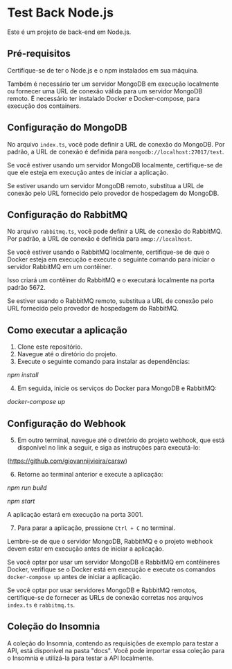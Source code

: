 # Test Back Node.js

Este é um projeto de back-end em Node.js.

## Pré-requisitos

Certifique-se de ter o Node.js e o npm instalados em sua máquina.

Também é necessário ter um servidor MongoDB em execução localmente ou fornecer uma URL de conexão válida para um servidor MongoDB remoto.
É necessário ter instalado Docker e Docker-compose, para execução dos containers.

## Configuração do MongoDB

No arquivo `index.ts`, você pode definir a URL de conexão do MongoDB. Por padrão, a URL de conexão é definida para `mongodb://localhost:27017/test`.

Se você estiver usando um servidor MongoDB localmente, certifique-se de que ele esteja em execução antes de iniciar a aplicação.

Se estiver usando um servidor MongoDB remoto, substitua a URL de conexão pelo URL fornecido pelo provedor de hospedagem do MongoDB.

## Configuração do RabbitMQ

No arquivo `rabbitmq.ts`, você pode definir a URL de conexão do RabbitMQ. Por padrão, a URL de conexão é definida para `amqp://localhost`.

Se você estiver usando o RabbitMQ localmente, certifique-se de que o Docker esteja em execução e execute o seguinte comando para iniciar o servidor RabbitMQ em um contêiner.

Isso criará um contêiner do RabbitMQ e o executará localmente na porta padrão 5672.

Se estiver usando o RabbitMQ remoto, substitua a URL de conexão pelo URL fornecido pelo provedor de hospedagem do RabbitMQ.

## Como executar a aplicação

1. Clone este repositório.
2. Navegue até o diretório do projeto.
3. Execute o seguinte comando para instalar as dependências:

*npm install*


4. Em seguida, inicie os serviços do Docker para MongoDB e RabbitMQ:

*docker-compose up*

## Configuração do Webhook

5. Em outro terminal, navegue até o diretório do projeto webhook, que está disponível no link a seguir, e siga as instruções para executá-lo:

(https://github.com/giovannijvieira/carsw)

6. Retorne ao terminal anterior e execute a aplicação:

*npm run build*

>>>>>>>>>>>>>>>>

*npm start*


A aplicação estará em execução na porta 3001.

7. Para parar a aplicação, pressione `Ctrl + C` no terminal.

Lembre-se de que o servidor MongoDB, RabbitMQ e o projeto webhook devem estar em execução antes de iniciar a aplicação.

Se você optar por usar um servidor MongoDB e RabbitMQ em contêineres Docker, verifique se o Docker está em execução e execute os comandos `docker-compose up` antes de iniciar a aplicação.

Se você optar por usar servidores MongoDB e RabbitMQ remotos, certifique-se de fornecer as URLs de conexão corretas nos arquivos `index.ts` e `rabbitmq.ts`.

## Coleção do Insomnia

A coleção do Insomnia, contendo as requisições de exemplo para testar a API, está disponível na pasta "docs". Você pode importar essa coleção para o Insomnia e utilizá-la para testar a API localmente.



